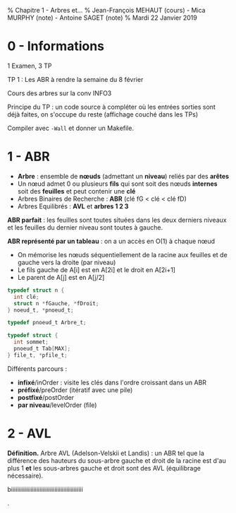 % Chapitre 1 - Arbres et...
% Jean-François MEHAUT (cours) - Mica MURPHY (note) - Antoine SAGET (note)
% Mardi 22 Janvier 2019

# 0 - Informations

1 Examen, 3 TP

TP 1 : Les ABR à rendre la semaine du 8 février

Cours des arbres sur la conv INFO3

Principe du TP : un code source à compléter où les entrées sorties sont déjà faites, on s'occupe du reste (affichage couché dans les TPs)

Compiler avec `-Wall` et donner un Makefile.

# 1 - ABR

- **Arbre** : ensemble de **nœuds** (admettant un **niveau**) reliés par des **arêtes**
- Un nœud admet 0 ou plusieurs **fils** qui sont soit des nœuds **internes** soit des **feuilles** et peut contenir une **clé**
- Arbres Binaires de Recherche : **ABR** (clé fG < clé < clé fD)
- Arbres Equilibrés : **AVL** et **arbres 1 2 3**

**ABR parfait** : les feuilles sont toutes situées dans les deux derniers niveaux et les feuilles du dernier niveau sont toutes à gauche.

**ABR représenté par un tableau** : on a un accès en O(1) à chaque nœud

- On mémorise les nœuds séquentiellement de la racine aux feuilles et de gauche vers la droite (par niveau)
- Le fils gauche de A[i] est en A[2i] et le droit en A[2i+1]
- Le parent de A[j] est en A[j/2]

```C
typedef struct n {
  int clé;
  struct n *fGauche, *fDroit;
} noeud_t, *pnoeud_t;

typedef pnoeud_t Arbre_t;

typedef struct {
  int sommet;
  pnoeud_t Tab[MAX];
} file_t, *pfile_t;
```

Différents parcours :

- **infixé**/inOrder : visite les clés dans l'ordre croissant dans un ABR
- **préfixé**/preOrder (itératif avec une pile)
- **postfixé**/postOrder
- **par niveau**/levelOrder (file)

# 2 - AVL

**Définition.** Arbre AVL (Adelson-Velskii et Landis) : un ABR tel que la différence des hauteurs du sous-arbre gauche et droit de la racine est d'au plus 1 **et** les sous-arbres gauche et droit sont des AVL (équilibrage nécessaire).


biiiiiiiiiiiiiiiiiiiiiiiiiiiiiiiiiiiiiiiiiiiiiiii






.
